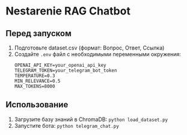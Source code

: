 # Nestarenie RAG Chatbot

## Перед запуском

1. Подготовьте dataset.csv (формат: Вопрос, Ответ, Ссылка)
2. Создайте `.env` файл с необходимыми переменными окружения:
   ```
   OPENAI_API_KEY=your_openai_api_key
   TELEGRAM_TOKEN=your_telegram_bot_token
   TEMPERATURE=0.3
   MIN_RELEVANCE=0.5
   MAX_TOKENS=8000
   ```

## Использование

1. Загрузите базу знаний в ChromaDB: `python load_dataset.py`
2. Запустите бота: `python telegram_chat.py`
